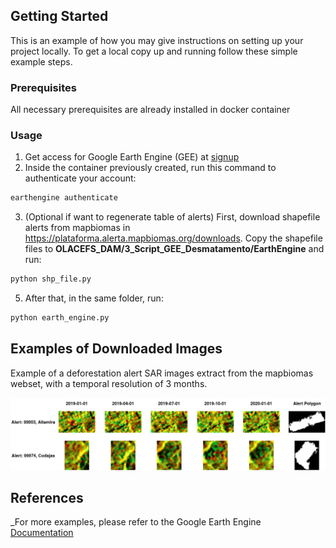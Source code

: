 
<!-- GETTING STARTED -->
## Getting Started

This is an example of how you may give instructions on setting up your project locally.
To get a local copy up and running follow these simple example steps.

### Prerequisites

All necessary prerequisites are already installed in docker container

### Usage

1. Get access for Google Earth Engine (GEE) at [signup](https://earthengine.google.com/signup/)
2. Inside the container previously created, run this command to authenticate your account:
```sh
earthengine authenticate
```
3. (Optional if want to regenerate table of alerts) First, download shapefile alerts from mapbiomas in https://plataforma.alerta.mapbiomas.org/downloads. Copy the shapefile files to **OLACEFS_DAM/3_Script_GEE_Desmatamento/EarthEngine** and run:
```sh
python shp_file.py
```
5. After that, in the same folder, run:
```sh
python earth_engine.py
```

<!-- Examples of Downloaded Images -->
## Examples of Downloaded Images

Example of a deforestation alert SAR images extract from the mapbiomas webset, with a temporal resolution of 3 months.


![](https://github.com/edemir-matcomp/OLACEFS_DAM/blob/master/3_Script_GEE_Desmatamento/mapbiomas_example.png)


<!-- References -->
## References



_For more examples, please refer to the Google Earth Engine [Documentation](https://developers.google.com/earth-engine)


